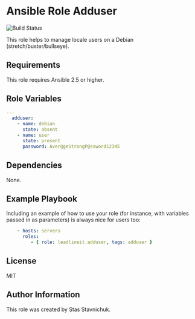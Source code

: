 # Ansible Role Adduser

![Build Status](https://github.com/leadlineit/ansible-role-adduser/actions/workflows/ansible-galaxy-ci.yml/badge.svg)

This role helps to manage locale users on a Debian (stretch/buster/bullseye).

Requirements
------------

This role requires Ansible 2.5 or higher.

Role Variables
--------------

```yaml
---
  adduser:
    - name: debian
      state: absent
    - name: user
      state: present
      password: Aver@geStrongP@ssword12345
```

Dependencies
------------

None.

Example Playbook
----------------

Including an example of how to use your role (for instance, with variables passed in as parameters) is always nice for users too:

```yaml
    - hosts: servers
      roles:
         - { role: leadlineit.adduser, tags: adduser }
```

License
-------

MIT

Author Information
------------------

This role was created by Stas Stavnichuk.
